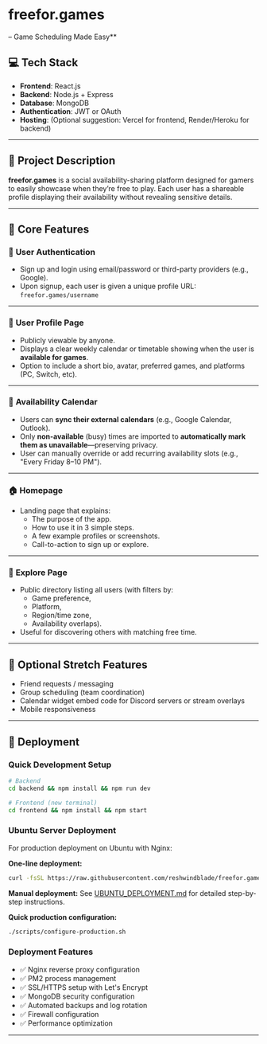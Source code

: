 # freefor.games
– Game Scheduling Made Easy**

## 💻 **Tech Stack**
* **Frontend**: React.js
* **Backend**: Node.js + Express
* **Database**: MongoDB
* **Authentication**: JWT or OAuth
* **Hosting**: (Optional suggestion: Vercel for frontend, Render/Heroku for backend)

---

## 📘 **Project Description**
**freefor.games** is a social availability-sharing platform designed for gamers to easily showcase when they’re free to play. Each user has a shareable profile displaying their availability without revealing sensitive details.

---

## 📌 **Core Features**
### 🔐 **User Authentication**

* Sign up and login using email/password or third-party providers (e.g., Google).
* Upon signup, each user is given a unique profile URL:
  `freefor.games/username`

---

### 👤 **User Profile Page**
* Publicly viewable by anyone.
* Displays a clear weekly calendar or timetable showing when the user is **available for games**.
* Option to include a short bio, avatar, preferred games, and platforms (PC, Switch, etc).

---

### 📅 **Availability Calendar**
* Users can **sync their external calendars** (e.g., Google Calendar, Outlook).
* Only **non-available** (busy) times are imported to **automatically mark them as unavailable**—preserving privacy.
* User can manually override or add recurring availability slots (e.g., "Every Friday 8–10 PM").

---

### 🏠 **Homepage**
* Landing page that explains:
  * The purpose of the app.
  * How to use it in 3 simple steps.
  * A few example profiles or screenshots.
  * Call-to-action to sign up or explore.

---

### 🔎 **Explore Page**
* Public directory listing all users (with filters by:
  * Game preference,
  * Platform,
  * Region/time zone,
  * Availability overlaps).
* Useful for discovering others with matching free time.

---

## 🚧 **Optional Stretch Features**
* Friend requests / messaging
* Group scheduling (team coordination)
* Calendar widget embed code for Discord servers or stream overlays
* Mobile responsiveness

---

## 🚀 **Deployment**

### Quick Development Setup
```bash
# Backend
cd backend && npm install && npm run dev

# Frontend (new terminal)
cd frontend && npm install && npm start
```

### Ubuntu Server Deployment
For production deployment on Ubuntu with Nginx:

**One-line deployment:**
```bash
curl -fsSL https://raw.githubusercontent.com/reshwindblade/freefor.games/main/scripts/deploy-ubuntu.sh | bash
```

**Manual deployment:**
See [UBUNTU_DEPLOYMENT.md](UBUNTU_DEPLOYMENT.md) for detailed step-by-step instructions.

**Quick production configuration:**
```bash
./scripts/configure-production.sh
```

### Deployment Features
- ✅ Nginx reverse proxy configuration
- ✅ PM2 process management  
- ✅ SSL/HTTPS setup with Let's Encrypt
- ✅ MongoDB security configuration
- ✅ Automated backups and log rotation
- ✅ Firewall configuration
- ✅ Performance optimization

---
